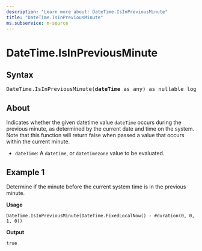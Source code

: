 ```yaml
---
description: "Learn more about: DateTime.IsInPreviousMinute"
title: "DateTime.IsInPreviousMinute"
ms.subservice: m-source
---
```

# DateTime.IsInPreviousMinute

## Syntax

<pre>
DateTime.IsInPreviousMinute(<b>dateTime</b> as any) as nullable logical
</pre>

## About

Indicates whether the given datetime value `dateTime` occurs during the previous minute, as determined by the current date and time on the system. Note that this function will return false when passed a value that occurs within the current minute.

* `dateTime`: A `datetime`, or `datetimezone` value to be evaluated.

## Example 1

Determine if the minute before the current system time is in the previous minute.

**Usage**

```powerquery-m
DateTime.IsInPreviousMinute(DateTime.FixedLocalNow() - #duration(0, 0, 1, 0))
```

**Output**

`true`
